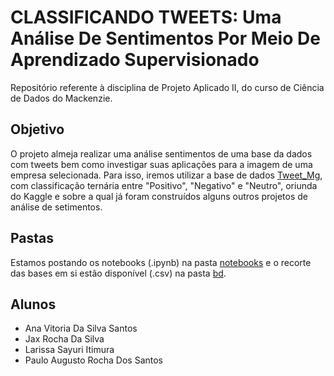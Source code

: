 # CLASSIFICANDO TWEETS: Uma Análise De Sentimentos Por Meio De Aprendizado Supervisionado
Repositório referente à disciplina de Projeto Aplicado II, do curso de Ciência de Dados do Mackenzie.
## Objetivo
O projeto almeja realizar uma análise sentimentos de uma base da dados com tweets bem como investigar suas aplicações para a imagem de uma empresa selecionada.
Para isso, iremos utilizar a base de dados [Tweet_Mg](https://www.kaggle.com/datasets/domimonteiro/tweets-mg), com classificação ternária entre "Positivo", "Negativo" e "Neutro", oriunda do Kaggle e sobre a qual já foram construídos alguns outros projetos de análise de setimentos.
## Pastas
Estamos postando os notebooks (.ipynb) na pasta [notebooks](https://github.com/jaxrosil/aed_mackenzie/tree/main/notebooks) e o recorte das bases em si estão disponível (.csv) na pasta [bd](https://github.com/jaxrosil/aed_mackenzie/tree/main/bd).
## Alunos
- Ana Vitoria Da Silva Santos
- Jax Rocha Da Silva
- Larissa Sayuri Itimura
- Paulo Augusto Rocha Dos Santos
